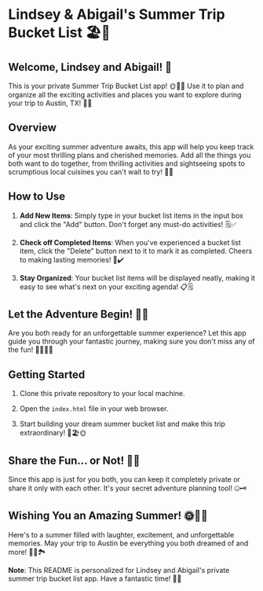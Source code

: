 # Lindsey & Abigail's Summer Trip Bucket List 🏖️🌴

## Welcome, Lindsey and Abigail! 🎉

This is your private Summer Trip Bucket List app! 🌞🚗🌮 Use it to plan and organize all the exciting activities and places you want to explore during your trip to Austin, TX! 🌇🎒

## Overview

As your exciting summer adventure awaits, this app will help you keep track of your most thrilling plans and cherished memories. Add all the things you both want to do together, from thrilling activities and sightseeing spots to scrumptious local cuisines you can't wait to try! 📝✨

## How to Use

1. **Add New Items**: Simply type in your bucket list items in the input box and click the "Add" button. Don't forget any must-do activities! 🗒️✅

2. **Check off Completed Items**: When you've experienced a bucket list item, click the "Delete" button next to it to mark it as completed. Cheers to making lasting memories! 🎉✔️

3. **Stay Organized**: Your bucket list items will be displayed neatly, making it easy to see what's next on your exciting agenda! 📋🗒️

## Let the Adventure Begin! 🚀🎇

Are you both ready for an unforgettable summer experience? Let this app guide you through your fantastic journey, making sure you don't miss any of the fun! 🏄‍♀️🌮🎡

## Getting Started

1. Clone this private repository to your local machine.

2. Open the `index.html` file in your web browser.

3. Start building your dream summer bucket list and make this trip extraordinary! 🌟🏖️🌞

## Share the Fun... or Not! 🤫💌

Since this app is just for you both, you can keep it completely private or share it only with each other. It's your secret adventure planning tool! 🤐🗝️

## Wishing You an Amazing Summer! 🌞🌴🎈

Here's to a summer filled with laughter, excitement, and unforgettable memories. May your trip to Austin be everything you both dreamed of and more! 🥳🎉🏞️

**Note**: This README is personalized for Lindsey and Abigail's private summer trip bucket list app. Have a fantastic time! 🎊💕

